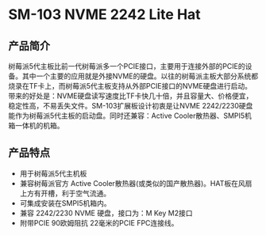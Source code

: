 # SM-103 NVME 2242 Lite Hat

## 产品简介
树莓派5代主板比前一代树莓派多一个PCIE接口，主要用于连接外部的PCIE的设备。其中一个主要的应用就是外接NVME的硬盘。以往的树莓派主板大部分系统都烧录在TF卡上，而树莓派5代主板支持从外部PCIE接口的NVME硬盘进行启动。带来的好处是：NVME硬盘读写速度比TF卡快几十倍，并且容量大、价格便宜，稳定性高，不易丢失文件。SM-103扩展板设计初衷是让NVME 2242/2230硬盘能作为树莓派5代主板的启动盘。同时还兼容：Active Cooler散热器、SMPI5机箱一体机的机箱。

## 产品特点
* 用于树莓派5代主机板
* 兼容树莓派官方 Active Cooler散热器(或类似的国产散热器)。HAT板在风扇上方有开槽，利于空气流通。
* 可集成安装在SMPI5机箱内。
* 兼容 2242/2230  NVME 硬盘，接口为：M Key M2接口
* 附带PCIE 90欧姆阻抗 22毫米的PCIE FPC连接线。 
